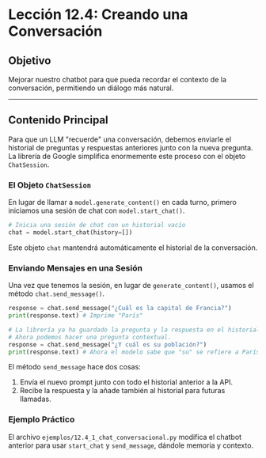 # Lección 12.4: Creando una Conversación

## Objetivo

Mejorar nuestro chatbot para que pueda recordar el contexto de la conversación, permitiendo un diálogo más natural.

---

## Contenido Principal

Para que un LLM "recuerde" una conversación, debemos enviarle el historial de preguntas y respuestas anteriores junto con la nueva pregunta. La librería de Google simplifica enormemente este proceso con el objeto `ChatSession`.

### El Objeto `ChatSession`

En lugar de llamar a `model.generate_content()` en cada turno, primero iniciamos una sesión de chat con `model.start_chat()`.

```python
# Inicia una sesión de chat con un historial vacío
chat = model.start_chat(history=[])
```

Este objeto `chat` mantendrá automáticamente el historial de la conversación.

### Enviando Mensajes en una Sesión

Una vez que tenemos la sesión, en lugar de `generate_content()`, usamos el método `chat.send_message()`.

```python
response = chat.send_message("¿Cuál es la capital de Francia?")
print(response.text) # Imprime "París"

# La librería ya ha guardado la pregunta y la respuesta en el historial.
# Ahora podemos hacer una pregunta contextual.
response = chat.send_message("¿Y cuál es su población?")
print(response.text) # Ahora el modelo sabe que "su" se refiere a París.
```

El método `send_message` hace dos cosas:

1. Envía el nuevo prompt junto con todo el historial anterior a la API.
2. Recibe la respuesta y la añade también al historial para futuras llamadas.

### Ejemplo Práctico

El archivo `ejemplos/12.4_1_chat_conversacional.py` modifica el chatbot anterior para usar `start_chat` y `send_message`, dándole memoria y contexto.
